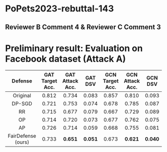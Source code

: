 # PoPets2023-rebuttal-143
## Reviewer B Comment 4 & Reviewer C Comment 3
# Preliminary result: Evaluation on Facebook dataset (Attack A)
 Defense | GAT Target Acc. |GAT  Attack Acc. |GAT  DSV|GCN Target Acc. |GCN Attack Acc. |GCN DSV
  :-------------:|:-------------:|:-------------: | :-------------:| :-------------:|:-------------:|:-------------:
Original | 0.812|0.734|0.083|0.857|0.810|0.093
DP-SGD |	0.721| 0.753 | 0.074 | 0.678| 0.785|0.087
RR	| 0.715 | 0.677 | 0.079 | 0.667| 0.729|0.089
OP | 0.714 | 0.720 | 0.073 | 0.677| 0.762|0.075
AP | 0.726 | 0.714 | 0.059 | 0.668| 0.755|0.081
FairDefense (ours)| 0.733| **0.651** | **0.051** | 0.673| **0.621**|**0.040**
